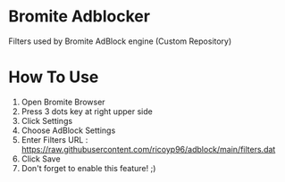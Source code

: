 # Bromite Adblocker
Filters used by Bromite AdBlock engine (Custom Repository)

# How To Use
1. Open Bromite Browser
2. Press 3 dots key at right upper side
3. Click Settings
4. Choose AdBlock Settings
5. Enter Filters URL : https://raw.githubusercontent.com/ricoyp96/adblock/main/filters.dat
6. Click Save
7. Don't forget to enable this feature! ;)
